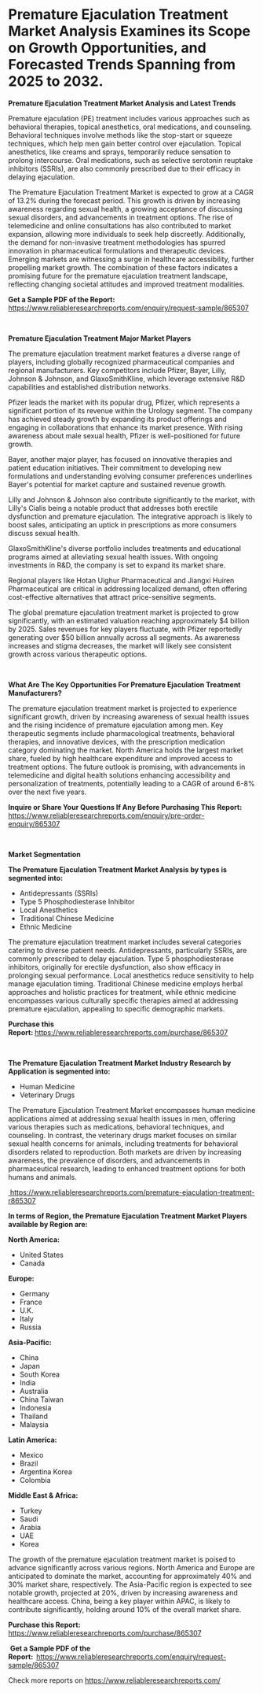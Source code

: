 <p><h1>Premature Ejaculation Treatment Market Analysis Examines its Scope on Growth Opportunities, and Forecasted Trends Spanning from 2025 to 2032.</h1></p><p><strong>Premature Ejaculation Treatment Market Analysis and Latest Trends</strong></p>
<p><p>Premature ejaculation (PE) treatment includes various approaches such as behavioral therapies, topical anesthetics, oral medications, and counseling. Behavioral techniques involve methods like the stop-start or squeeze techniques, which help men gain better control over ejaculation. Topical anesthetics, like creams and sprays, temporarily reduce sensation to prolong intercourse. Oral medications, such as selective serotonin reuptake inhibitors (SSRIs), are also commonly prescribed due to their efficacy in delaying ejaculation.</p><p>The Premature Ejaculation Treatment Market is expected to grow at a CAGR of 13.2% during the forecast period. This growth is driven by increasing awareness regarding sexual health, a growing acceptance of discussing sexual disorders, and advancements in treatment options. The rise of telemedicine and online consultations has also contributed to market expansion, allowing more individuals to seek help discreetly. Additionally, the demand for non-invasive treatment methodologies has spurred innovation in pharmaceutical formulations and therapeutic devices. Emerging markets are witnessing a surge in healthcare accessibility, further propelling market growth. The combination of these factors indicates a promising future for the premature ejaculation treatment landscape, reflecting changing societal attitudes and improved treatment modalities.</p></p>
<p><strong>Get a Sample PDF of the Report:&nbsp;</strong> <a href="https://www.reliableresearchreports.com/enquiry/request-sample/865307?utm_campaign=3137&utm_medium=2&utm_source=Github&utm_content=ia&utm_term=06032025&utm_id=premature-ejaculation-treatment">https://www.reliableresearchreports.com/enquiry/request-sample/865307</a></p>
<p>&nbsp;</p>
<p><strong>Premature Ejaculation Treatment Major Market Players</strong></p>
<p><p>The premature ejaculation treatment market features a diverse range of players, including globally recognized pharmaceutical companies and regional manufacturers. Key competitors include Pfizer, Bayer, Lilly, Johnson & Johnson, and GlaxoSmithKline, which leverage extensive R&D capabilities and established distribution networks.</p><p>Pfizer leads the market with its popular drug, Pfizer, which represents a significant portion of its revenue within the Urology segment. The company has achieved steady growth by expanding its product offerings and engaging in collaborations that enhance its market presence. With rising awareness about male sexual health, Pfizer is well-positioned for future growth.</p><p>Bayer, another major player, has focused on innovative therapies and patient education initiatives. Their commitment to developing new formulations and understanding evolving consumer preferences underlines Bayer's potential for market capture and sustained revenue growth.</p><p>Lilly and Johnson & Johnson also contribute significantly to the market, with Lilly's Cialis being a notable product that addresses both erectile dysfunction and premature ejaculation. The integrative approach is likely to boost sales, anticipating an uptick in prescriptions as more consumers discuss sexual health.</p><p>GlaxoSmithKline's diverse portfolio includes treatments and educational programs aimed at alleviating sexual health issues. With ongoing investments in R&D, the company is set to expand its market share.</p><p>Regional players like Hotan Uighur Pharmaceutical and Jiangxi Huiren Pharmaceutical are critical in addressing localized demand, often offering cost-effective alternatives that attract price-sensitive segments.</p><p>The global premature ejaculation treatment market is projected to grow significantly, with an estimated valuation reaching approximately $4 billion by 2025. Sales revenues for key players fluctuate, with Pfizer reportedly generating over $50 billion annually across all segments. As awareness increases and stigma decreases, the market will likely see consistent growth across various therapeutic options.</p></p>
<p>&nbsp;</p>
<p><strong>What Are The Key Opportunities For Premature Ejaculation Treatment Manufacturers?</strong></p>
<p><p>The premature ejaculation treatment market is projected to experience significant growth, driven by increasing awareness of sexual health issues and the rising incidence of premature ejaculation among men. Key therapeutic segments include pharmacological treatments, behavioral therapies, and innovative devices, with the prescription medication category dominating the market. North America holds the largest market share, fueled by high healthcare expenditure and improved access to treatment options. The future outlook is promising, with advancements in telemedicine and digital health solutions enhancing accessibility and personalization of treatments, potentially leading to a CAGR of around 6-8% over the next five years.</p></p>
<p><strong>Inquire or Share Your Questions If Any Before Purchasing This Report:</strong> <a href="https://www.reliableresearchreports.com/enquiry/pre-order-enquiry/865307?utm_campaign=3137&utm_medium=2&utm_source=Github&utm_content=ia&utm_term=06032025&utm_id=premature-ejaculation-treatment">https://www.reliableresearchreports.com/enquiry/pre-order-enquiry/865307</a></p>
<p>&nbsp;</p>
<p><strong>Market Segmentation</strong></p>
<p><strong>The Premature Ejaculation Treatment Market Analysis by types is segmented into:</strong></p>
<p><ul><li>Antidepressants (SSRIs)</li><li>Type 5 Phosphodiesterase Inhibitor</li><li>Local Anesthetics</li><li>Traditional Chinese Medicine</li><li>Ethnic Medicine</li></ul></p>
<p><p>The premature ejaculation treatment market includes several categories catering to diverse patient needs. Antidepressants, particularly SSRIs, are commonly prescribed to delay ejaculation. Type 5 phosphodiesterase inhibitors, originally for erectile dysfunction, also show efficacy in prolonging sexual performance. Local anesthetics reduce sensitivity to help manage ejaculation timing. Traditional Chinese medicine employs herbal approaches and holistic practices for treatment, while ethnic medicine encompasses various culturally specific therapies aimed at addressing premature ejaculation, appealing to specific demographic markets.</p></p>
<p><strong>Purchase this Report:&nbsp;</strong><a href="https://www.reliableresearchreports.com/purchase/865307?utm_campaign=3137&utm_medium=2&utm_source=Github&utm_content=ia&utm_term=06032025&utm_id=premature-ejaculation-treatment">https://www.reliableresearchreports.com/purchase/865307</a></p>
<p>&nbsp;</p>
<p><strong>The Premature Ejaculation Treatment Market Industry Research by Application is segmented into:</strong></p>
<p><ul><li>Human Medicine</li><li>Veterinary Drugs</li></ul></p>
<p><p>The Premature Ejaculation Treatment Market encompasses human medicine applications aimed at addressing sexual health issues in men, offering various therapies such as medications, behavioral techniques, and counseling. In contrast, the veterinary drugs market focuses on similar sexual health concerns for animals, including treatments for behavioral disorders related to reproduction. Both markets are driven by increasing awareness, the prevalence of disorders, and advancements in pharmaceutical research, leading to enhanced treatment options for both humans and animals.</p></p>
<p><a href="https://www.reliableresearchreports.com/premature-ejaculation-treatment-r865307?utm_campaign=3137&utm_medium=2&utm_source=Github&utm_content=ia&utm_term=06032025&utm_id=premature-ejaculation-treatment">&nbsp;https://www.reliableresearchreports.com/premature-ejaculation-treatment-r865307</a></p>
<p><strong>In terms of Region, the Premature Ejaculation Treatment Market Players available by Region are:</strong></p>
<p>
    <p> <strong> North America: </strong>
        <ul>
            <li>United States</li>
            <li>Canada</li>
        </ul>
        </p> 
    <p> <strong> Europe: </strong>
        <ul>
            <li>Germany</li>
            <li>France</li>
            <li>U.K.</li>
            <li>Italy</li>
            <li>Russia</li>
        </ul>
        </p> 
    <p> <strong> Asia-Pacific: </strong>
        <ul>
            <li>China</li>
            <li>Japan</li>
            <li>South Korea</li>
            <li>India</li>
            <li>Australia</li>
            <li>China Taiwan</li>
            <li>Indonesia</li>
            <li>Thailand</li>
            <li>Malaysia</li>
        </ul>
        </p> 
    <p> <strong> Latin America: </strong>
        <ul>
            <li>Mexico</li>
            <li>Brazil</li>
            <li>Argentina Korea</li>
            <li>Colombia</li>
        </ul>
        </p> 
    <p> <strong> Middle East & Africa: </strong>
        <ul>
            <li>Turkey</li>
            <li>Saudi</li>
            <li>Arabia</li>
            <li>UAE</li>
            <li>Korea</li>
        </ul>
    </p>
    </p>
<p><p>The growth of the premature ejaculation treatment market is poised to advance significantly across various regions. North America and Europe are anticipated to dominate the market, accounting for approximately 40% and 30% market share, respectively. The Asia-Pacific region is expected to see notable growth, projected at 20%, driven by increasing awareness and healthcare access. China, being a key player within APAC, is likely to contribute significantly, holding around 10% of the overall market share.</p></p>
<p><strong>Purchase this Report: </strong><a href="https://www.reliableresearchreports.com/purchase/865307?utm_campaign=3137&utm_medium=2&utm_source=Github&utm_content=ia&utm_term=06032025&utm_id=premature-ejaculation-treatment">https://www.reliableresearchreports.com/purchase/865307</a></p>
<p>&nbsp;<strong>Get a Sample PDF of the Report:&nbsp;&nbsp;</strong><a href="https://www.reliableresearchreports.com/enquiry/request-sample/865307?utm_campaign=3137&utm_medium=2&utm_source=Github&utm_content=ia&utm_term=06032025&utm_id=premature-ejaculation-treatment">https://www.reliableresearchreports.com/enquiry/request-sample/865307</a></p>
<p><strong></strong></p>
<p>Check more reports on <a href="https://www.reliableresearchreports.com/?utm_campaign=3137&utm_medium=2&utm_source=Github&utm_content=ia&utm_term=06032025&utm_id=premature-ejaculation-treatment">https://www.reliableresearchreports.com/</a></p>